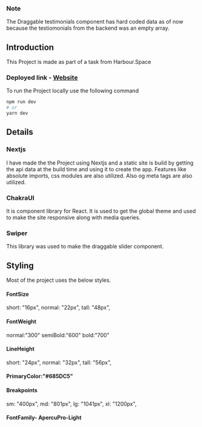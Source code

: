 ### Note
The Draggable testimonials component has hard coded data as of now because the testiomonials from the backend was an empty array.

## Introduction

This Project is made as part of a task from Harbour.Space

### Deployed link - [Website](https://frontend-challenge-nine.vercel.app/)

To run the Project locally use the following command
```bash
npm run dev
# or
yarn dev
```


## Details
### Nextjs
I have made the the Project using Nextjs and a static site is build by getting the api data at the build time and using it to create the app.
Features like absolute imports, css modules are also utilized.
Also og meta tags are also utilized.

### ChakraUI
It is component library for React. It is used to get the global theme and used to make the site responsive along with media queries.

### Swiper
This library was used to make the draggable slider component.

## Styling
Most of the project uses the below styles.

#### FontSize
short: "16px",
normal: "22px",
tall: "48px",

#### FontWeight
normal:"300"
semiBold:"600"
bold:"700"

#### LineHeight
short: "24px",
normal: "32px",
tall: "56px",

#### PrimaryColor:"#685DC5"

#### Breakpoints
sm: "400px",
md: "801px",
lg: "1041px",
xl: "1200px",

#### FontFamily- ApercuPro-Light

 

